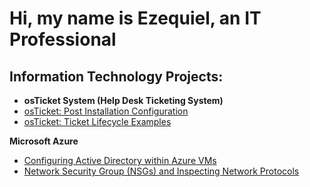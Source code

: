 <h1>Hi, my name is Ezequiel, an IT Professional 

<h2>Information Technology Projects:</h2>

- <b>osTicket System (Help Desk Ticketing System)</b>
- [osTicket: Post Installation Configuration](https://github.com/CCzke/osticket-prereqs)
- [osTicket: Ticket Lifecycle Examples](https://github.com/CCzke/post-install-config)

<b>Microsoft Azure</b>
- [Configuring Active Directory within Azure VMs](https://github.com/CCzke/configure-ad)
- [Network Security Group (NSGs) and Inspecting Network Protocols](https://github.com/CCzke/azure-network-protocols)
